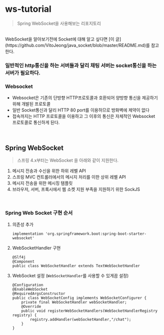 # ws-tutorial
> Spring WebSocket을 사용해보는 리포지토리

<br>
WebSocket을 알아보기전에 Socket에 대해 알고 싶다면 [이 글](https://github.com/VitoJeong/java_socket/blob/master/README.md)를 참고한다.
<br>

### 일반적인 http통신을 하는 서버들과 달리 채팅 서버는 socket통신을 하는 서버가 필요하다.


### Websocket
* Websocket은 기존의 단방향 HTTP프로토콜과 호환되어 양방향 통신을 제공하기 위해 개발된 프로토콜
* 일반 Socket통신과 달리 HTTP 80 port를 이용하므로 방화벽에 제약이 없다
* 접속까지는 HTTP 프로토콜을 이용하고 그 이후의 통신은 자체적인 Websocket 프로토콜로 통신하게 된다.
<br>

## Spring WebSocket

> 스프링 4.x부터는 WebSocket 을 아래와 같이 지원한다.

1. 메시지 전송과 수신을 위한 하위 레벨 API
2. 스프링 MVC 컨트롤러에서의 메시지 처리를 이한 상위 레벨 API
3. 메시지 전송을 위한 메시징 템플릿
4. 브라우저, 서버, 프록시에서 웹 소켓 지원 부족을 지원하기 위한 SockJS
<br>

### Spring Web Socket 구현 순서

1. 의존성 추가
    ``` 
    implementation 'org.springframework.boot:spring-boot-starter-websocket'
    ```
2. WebSocketHandler 구현
    ```
    @Slf4j
    @Component
    public class WebSocketHandler extends TextWebSocketHandler
    ```
3. WebSocket 설정 (`WebSocketHandler`를 사용할 수 있게끔 설정)
    ```
    @Configuration
    @EnableWebSocket
    @RequiredArgsConstructor
    public class WebSocketConfig implements WebSocketConfigurer {
        private final WebSocketHandler webSocketHandler;
        @Override
        public void registerWebSocketHandlers(WebSocketHandlerRegistry registry) {
            registry.addHandler(webSocketHandler,"/chat");
        }
    }
    ```
